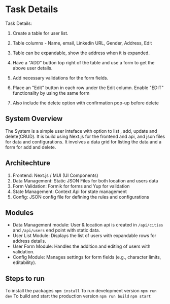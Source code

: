 # Task Details

Task Details:

1. Create a table for user list.

2. Table  columns  - Name, email, Linkedin URL, Gender, Address, Edit

3. Table can be expandable, show the address when it is expanded.

4. Have a "ADD" button top right of the table and use a form to get the above user details.

5. Add necessary validations for the form fields.

6. Place an "Edit" button in each row under the Edit column.  Enable "EDIT" functionality by using the same form

7. Also include the delete option with confirmation pop-up before delete


## System Overview

The System is a simple user inteface with option to list , add, update and delete(CRUD). It is build using Next.js for the frontend and api, and json files for data and configurations. It involves a data grid for listing the data and a form for add and delete.

## Architechture

1. Frontend: Next.js / MUI (UI Components)
2. Data Management: Static JSON Files for both location and users data
3. Form Validation: Formik for forms and Yup for validation
4. State Management: Context Api for state management
5. Config: JSON config file for defining the rules and configurations

## Modules
- Data Management module: User & location api is created in `/api/cities` and `/api/users` end point with static data.
- User List Module: Displays the list of users with expandable rows for address details.
- User Form Module: Handles the addition and editing of users with validation.
- Config Module: Manages settings for form fields (e.g., character limits, editability).

## Steps to run

To install the packages
```npm install```
To run development version 
```npm run dev```
To build and start the production version
```npm run build```
```npm start```
